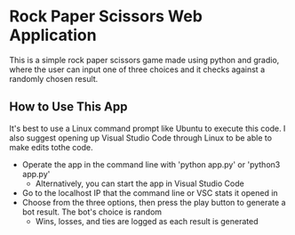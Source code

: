 # Rock Paper Scissors Web Application

This is a simple rock paper scissors game made using python and gradio, where the user can input one of three choices and it checks against a randomly chosen result.

## How to Use This App
It's best to use a Linux command prompt like Ubuntu to execute this code. I also suggest opening up Visual Studio Code through Linux to be able to make edits tothe code.

- Operate the app in the command line with 'python app.py' or 'python3 app.py'
    - Alternatively, you can start the app in Visual Studio Code
- Go to the localhost IP that the command line or VSC stats it opened in
- Choose from the three options, then press the play button to generate a bot result. The bot's choice is random
    - Wins, losses, and ties are logged as each result is generated
